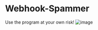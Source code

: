 # Webhook-Spammer
Use the program at your own risk!
![image](https://github.com/user-attachments/assets/6ae9c1ad-4aed-4da8-b777-dc0aa019a5be)
